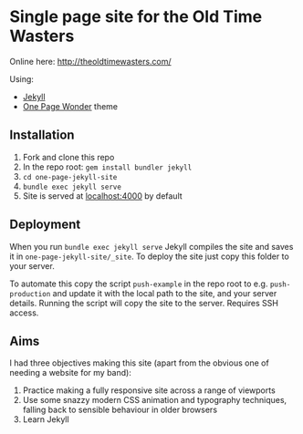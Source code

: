 # Single page site for the Old Time Wasters

Online here: <http://theoldtimewasters.com/>

Using:
- [Jekyll](https://github.com/jekyll/jekyll)
- [One Page Wonder](http://themes.jekyllrc.org/one-page-wonder/) theme

## Installation

1. Fork and clone this repo
2. In the repo root: `gem install bundler jekyll`
3. `cd one-page-jekyll-site`
4. `bundle exec jekyll serve`
5. Site is served at <localhost:4000> by default

## Deployment

When you run `bundle exec jekyll serve` Jekyll compiles the site and saves it in
`one-page-jekyll-site/_site`. To deploy the site just copy this folder to your
server.

To automate this copy the script `push-example` in the repo root to e.g.
`push-production` and update it with the local path to the site, and your server
details. Running the script will copy the site to the server. Requires SSH
access.

## Aims

I had three objectives making this site (apart from the obvious one of needing a
website for my band):
1. Practice making a fully responsive site across a range of viewports
2. Use some snazzy modern CSS animation and typography techniques, falling back
   to sensible behaviour in older browsers
3. Learn Jekyll
